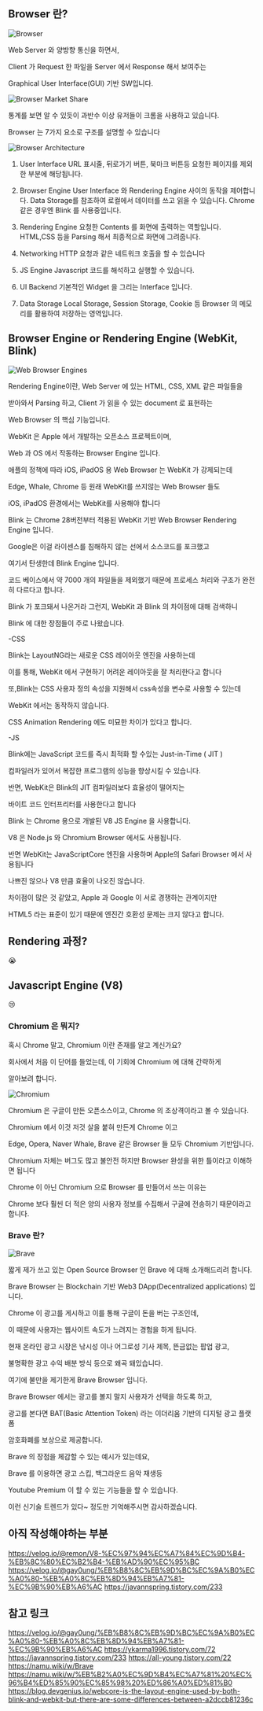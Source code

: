 ## Browser 란?

![Browser](https://img1.daumcdn.net/thumb/R1280x0/?scode=mtistory2&fname=https%3A%2F%2Fblog.kakaocdn.net%2Fdn%2FbujQhW%2FbtqIarpq4zn%2F4nFWF3eyLMstYCWRKptTrk%2Fimg.png)

Web Server 와 양방향 통신을 하면서, 

Client 가 Request 한 파일을 Server 에서 Response 해서 보여주는 

Graphical User Interface(GUI) 기반 SW입니다.

![Browser Market Share](https://api.backlinko.com/app/uploads/2021/07/desktop-browser-market-share.png)

통계를 보면 알 수 있듯이 과반수 이상 유저들이 크롬을 사용하고 있습니다.


Browser 는 7가지 요소로 구조를 설명할 수 있습니다

![Browser Architecture](https://browserstack.wpenginepowered.com/wp-content/uploads/2022/12/Architecture-of-Web-Browsers-700x564.png)

1. User Interface
URL 표시줄, 뒤로가기 버튼, 북마크 버튼등 요청한 페이지를 제외한 부분에 해당됩니다.

2. Browser Engine
User Interface 와 Rendering Engine 사이의 동작을 제어합니다.
Data Storage를 참조하여 로컬에서 데이터를 쓰고 읽을 수 있습니다.
Chrome 같은 경우엔 Blink 를 사용중입니다.

3. Rendering Engine
요청한 Contents 를 화면에 출력하는 역할입니다.
HTML,CSS 등을 Parsing 해서 최종적으로 화면에 그려줍니다.

4. Networking
HTTP 요청과 같은 네트워크 호출을 할 수 있습니다

5. JS Engine
Javascript 코드를 해석하고 실행할 수 있습니다.

6. UI Backend
기본적인 Widget 을 그리는 Interface 입니다.

7. Data Storage 
Local Storage, Session Storage, Cookie 등 Browser 의 메모리를 활용하여 저장하는 영역입니다.



## Browser Engine or Rendering Engine (WebKit, Blink)

![Web Browser Engines](https://i1.sndcdn.com/artworks-tgPN71cfvxJdy8Dz-xhRQCA-t500x500.jpg)

Rendering Engine이란, Web Server 에 있는 HTML, CSS, XML 같은 파일들을

받아와서 Parsing 하고, Client 가 읽을 수 있는 document 로 표현하는 

Web Browser 의 핵심 기능입니다. 


WebKit 은 Apple 에서 개발하는 오픈소스 프로젝트이며,

Web 과 OS 에서 작동하는 Browser Engine 입니다.

애플의 정책에 따라 iOS, iPadOS 용 Web Browser 는 WebKit 가 강제되는데

Edge, Whale, Chrome 등 원래 WebKit를 쓰지않는 Web Browser 들도 

iOS, iPadOS 환경에서는 WebKit를 사용해야 합니다


Blink 는 Chrome 28버전부터 적용된 WebKit 기반 Web Browser Rendering Engine 입니다.

Google은 이걸 라이센스를 침해하지 않는 선에서 소스코드를 포크했고

여기서 탄생한데 Blink Engine 입니다.

코드 베이스에서 약 7000 개의 파일들을 제외했기 때문에 프로세스 처리와 구조가 완전히 다르다고 합니다.

Blink 가 포크돼서 나온거라 그런지, WebKit 과 Blink 의 차이점에 대해 검색하니

Blink 에 대한 장점들이 주로 나왔습니다.


-CSS

Blink는 LayoutNG라는 새로운 CSS 레이아웃 엔진을 사용하는데

이를 통해, WebKit 에서 구현하기 어려운 레이아웃을 잘 처리한다고 합니다

또,Blink는 CSS 사용자 정의 속성을 지원해서 css속성을 변수로 사용할 수 있는데

WebKit 에서는 동작하지 않습니다.

CSS Animation Rendering 에도 미묘한 차이가 있다고 합니다.



-JS

Blink에는 JavaScript 코드를 즉시 최적화 할 수있는 Just-in-Time ( JIT ) 

컴파일러가 있어서 복잡한 프로그램의 성능을 향상시킬 수 있습니다.

반면, WebKit은 Blink의 JIT 컴파일러보다 효율성이 떨어지는 

바이트 코드 인터프리터를 사용한다고 합니다


Blink 는 Chrome 용으로 개발된 V8 JS Engine 을 사용합니다.

V8 은 Node.js 와 Chromium Browser 에서도 사용됩니다.

반면 WebKit는 JavaScriptCore 엔진을 사용하며 Apple의 Safari Browser 에서 사용됩니다

나쁘진 않으나 V8 만큼 효율이 나오진 않습니다.



차이점이 많은 것 같았고, Apple 과 Google 이 서로 경쟁하는 관계이지만 

HTML5 라는 표준이 있기 때문에 엔진간 호환성 문제는 크지 않다고 합니다.







## Rendering 과정?

😭



## Javascript Engine (V8)

😢



### Chromium 은 뭐지?

혹시 Chrome 말고, Chromium 이란 존재를 알고 계신가요?

회사에서 처음 이 단어를 들었는데, 이 기회에 Chromium 에 대해 간략하게 

알아보려 합니다.

![Chromium](https://mblogthumb-phinf.pstatic.net/MjAyMTAzMTRfMjM3/MDAxNjE1NzI5ODE1NzI1.6wZiGfjXBDnxBhXrP5o9B2SDA4dTH43MUZHQ6hOT7VAg.iah5xa8pR2o_XsFY5yNbkl4gqwVEC1nyiFaABFqe2GYg.JPEG.erke2000/chromium-image.jpg?type=w800)

Chromium 은 구글이 만든 오픈소스이고, Chrome 의 조상격이라고 볼 수 있습니다.

Chromium 에서 이것 저것 살을 붙혀 만든게 Chrome 이고

Edge, Opera, Naver Whale, Brave 같은 Browser 들 모두 Chromium 기반입니다.


Chromium 자체는 버그도 많고 불안전 하지만 Browser 완성을 위한 틀이라고 이해하면 됩니다

Chrome 이 아닌 Chromium 으로 Browser 를 만들어서 쓰는 이유는

Chrome 보다 훨씬 더 적은 양의 사용자 정보를 수집해서 구글에 전송하기 때문이라고 합니다.


### Brave 란?

![Brave](https://upload.wikimedia.org/wikipedia/commons/8/83/Brave_Browser_Welcome_Page.png)

짧게 제가 쓰고 있는 Open Source Browser 인 Brave 에 대해 소개해드리려 합니다.

Brave Browser 는 Blockchain 기반 Web3 DApp(Decentralized applications) 입니다.


Chrome 이 광고를 게시하고 이를 통해 구글이 돈을 버는 구조인데, 

이 때문에 사용자는 웹사이트 속도가 느려지는 경험을 하게 됩니다.

현재 온라인 광고 시장은 낚시성 이나 어그로성 기사 제목, 뜬금없는 팝업 광고, 

불명확한 광고 수익 배분 방식 등으로 왜곡 돼있습니다.


여기에 불만을 제기한게 Brave Browser 입니다. 

Brave Browser 에서는 광고를 볼지 말지 사용자가 선택을 하도록 하고, 

광고를 본다면 BAT(Basic Attention Token) 라는 이더리움 기반의 디지털 광고 플랫폼 

암호화폐를 보상으로 제공합니다.


Brave 의 장점을 체감할 수 있는 예시가 있는데요,

Brave 를 이용하면 광고 스킵, 백그라운드 음악 재생등

Youtube Premium 이 할 수 있는 기능들을 할 수 있습니다.

이런 신기술 트렌드가 있다~ 정도만 기억해주시면 감사하겠습니다.



## 아직 작성해야하는 부분
https://velog.io/@remon/V8-%EC%97%94%EC%A7%84%EC%9D%B4-%EB%8C%80%EC%B2%B4-%EB%AD%90%EC%95%BC
https://velog.io/@gay0ung/%EB%B8%8C%EB%9D%BC%EC%9A%B0%EC%A0%80-%EB%A0%8C%EB%8D%94%EB%A7%81-%EC%9B%90%EB%A6%AC
https://javannspring.tistory.com/233


## 참고 링크
https://velog.io/@gay0ung/%EB%B8%8C%EB%9D%BC%EC%9A%B0%EC%A0%80-%EB%A0%8C%EB%8D%94%EB%A7%81-%EC%9B%90%EB%A6%AC
https://ykarma1996.tistory.com/72
https://javannspring.tistory.com/233
https://all-young.tistory.com/22
https://namu.wiki/w/Brave
https://namu.wiki/w/%EB%B2%A0%EC%9D%B4%EC%A7%81%20%EC%96%B4%ED%85%90%EC%85%98%20%ED%86%A0%ED%81%B0
https://blog.devgenius.io/webcore-is-the-layout-engine-used-by-both-blink-and-webkit-but-there-are-some-differences-between-a2dccb81236c
